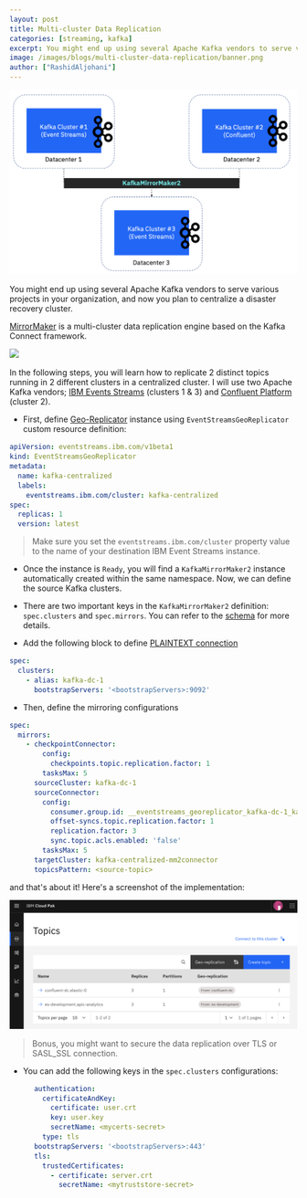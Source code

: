 ```yaml
---
layout: post
title: Multi-cluster Data Replication
categories: [streaming, kafka]
excerpt: You might end up using several Apache Kafka vendors to serve various projects in your organization, and now you plan to centralize a disaster recovery cluster. 
image: /images/blogs/multi-cluster-data-replication/banner.png
author: ["RashidAljohani"]
---
```


![](/images/blogs/multi-cluster-data-replication/banner.png)


You might end up using several Apache Kafka vendors to serve various projects in your organization, and now you plan to centralize a disaster recovery cluster.

[MirrorMaker](https://strimzi.io/blog/2020/03/30/introducing-mirrormaker2/) is a multi-cluster data replication engine based on the Kafka Connect framework.

![](https://strimzi.io/assets/images/posts/2020-03-30-mirrormaker-renaming.png)


In the following steps, you will learn how to replicate 2 distinct topics running in 2 different clusters in a centralized cluster. I will use two Apache Kafka vendors; [IBM Events Streams](https://www.ibm.com/cloud/event-streams) (clusters 1 & 3) and [Confluent Platform](https://developer.confluent.io/) (cluster 2). 


* First, define [Geo-Replicator](https://ibm.github.io/event-streams/georeplication/about/) instance using `EventStreamsGeoReplicator` custom resource definition:

```yaml
apiVersion: eventstreams.ibm.com/v1beta1
kind: EventStreamsGeoReplicator
metadata:
  name: kafka-centralized
  labels:
    eventstreams.ibm.com/cluster: kafka-centralized
spec:
  replicas: 1
  version: latest
```

> Make sure you set the `eventstreams.ibm.com/cluster` property value to the name of your destination IBM Event Streams instance.

* Once the instance is `Ready`, you will find a `KafkaMirrorMaker2` instance automatically created within the same namespace. Now, we can define the source Kafka clusters.

* There are two important keys in the `KafkaMirrorMaker2` definition: `spec.clusters` and `spec.mirrors`. You can refer to the [schema](https://strimzi.io/docs/operators/in-development/configuring.html#type-KafkaMirrorMaker2Spec-reference) for more details.

* Add the following block to define [PLAINTEXT connection](https://kafka.apache.org/33/documentation.html#producerconfigs_security.protocol)

```yaml
spec:
  clusters:
    - alias: kafka-dc-1
      bootstrapServers: '<bootstrapServers>:9092'
```

* Then, define the mirroring configurations

```yaml
spec:
  mirrors:
    - checkpointConnector:
        config:
          checkpoints.topic.replication.factor: 1
        tasksMax: 5
      sourceCluster: kafka-dc-1
      sourceConnector:
        config:
          consumer.group.id: __eventstreams_georeplicator_kafka-dc-1_kafka-centralized
          offset-syncs.topic.replication.factor: 1
          replication.factor: 3
          sync.topic.acls.enabled: 'false'
        tasksMax: 5
      targetCluster: kafka-centralized-mm2connector
      topicsPattern: <source-topic>
```

and that's about it! Here's a screenshot of the implementation:


![](/images/blogs/multi-cluster-data-replication/example.png)



> Bonus, you might want to secure the data replication over TLS or SASL_SSL connection. 

* You can add the following keys in the `spec.clusters` configurations:

```yaml
      authentication:
        certificateAndKey:
          certificate: user.crt
          key: user.key
          secretName: <mycerts-secret>
        type: tls
      bootstrapServers: '<bootstrapServers>:443'
      tls:
        trustedCertificates:
          - certificate: server.crt
            secretName: <mytruststore-secret>
```